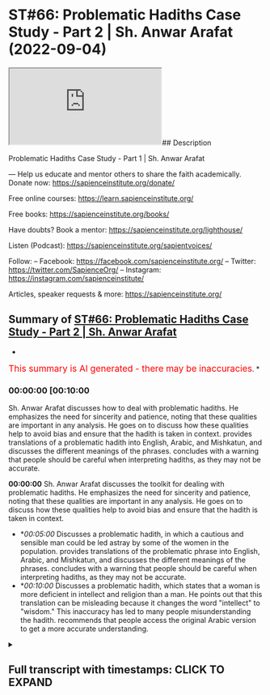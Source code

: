 # ST#66: Problematic Hadiths Case Study - Part 2 | Sh. Anwar Arafat (2022-09-04)

<iframe loading='lazy' allow='autoplay' src='https://www.youtube.com/embed/eHsv5BLwGmI'></iframe>## Description

Problematic Hadiths Case Study - Part 1 | Sh. Anwar Arafat

—
Help us educate and mentor others to share the faith academically.
Donate now: https://sapienceinstitute.org/donate/ 

Free online courses: https://learn.sapienceinstitute.org/

Free books: https://sapienceinstitute.org/books/

Have doubts? Book a mentor: https://sapienceinstitute.org/lighthouse/

Listen (Podcast): https://sapienceinstitute.org/sapientvoices/

Follow:
– Facebook: https://facebook.com/sapienceinstitute.org/ 
– Twitter: https://twitter.com/SapienceOrg/ 
– Instagram: https://instagram.com/sapienceinstitute/ 

Articles, speaker requests & more: https://sapienceinstitute.org/

## Summary of [ST#66: Problematic Hadiths Case Study - Part 2 | Sh. Anwar Arafat](https://www.youtube.com/watch?v=eHsv5BLwGmI)


*

<span style="color:red; font-size:125%">This summary is AI generated - there may be inaccuracies</span>. [](/)*

### <a onclick="modifyYTiframeseektime('600')">00:00:00 [00:10:00</a>

 Sh. Anwar Arafat discusses how to deal with problematic hadiths. He emphasizes the need for sincerity and patience, noting that these qualities are important in any analysis. He goes on to discuss how these qualities help to avoid bias and ensure that the hadith is taken in context.  provides translations of a problematic hadith into English, Arabic, and Mishkatun, and discusses the different meanings of the phrases.  concludes with a warning that people should be careful when interpreting hadiths, as they may not be accurate.

**<a onclick="modifyYTiframeseektime('0')">00:00:00</a>**  Sh. Anwar Arafat discusses the toolkit for dealing with problematic hadiths. He emphasizes the need for sincerity and patience, noting that these qualities are important in any analysis. He goes on to discuss how these qualities help to avoid bias and ensure that the hadith is taken in context.
* **<a onclick="modifyYTiframeseektime('300')">00:05:00</a>* Discusses a problematic hadith, in which a cautious and sensible man could be led astray by some of the women in the population.  provides translations of the problematic phrase into English, Arabic, and Mishkatun, and discusses the different meanings of the phrases.  concludes with a warning that people should be careful when interpreting hadiths, as they may not be accurate.
* **<a onclick="modifyYTiframeseektime('600')">00:10:00</a>* Discusses a problematic hadith, which states that a woman is more deficient in intellect and religion than a man. He points out that this translation can be misleading because it changes the word "intellect" to "wisdom." This inaccuracy has led to many people misunderstanding the hadith. recommends that people access the original Arabic version to get a more accurate understanding.

<details><summary><h2>Full transcript with timestamps: CLICK TO EXPAND</h2></summary>

<a onclick="modifyYTiframeseektime('14)')">0:00:14 upon you all<\/a>
<a onclick="modifyYTiframeseektime('15)')">0:00:15 and welcome to sapient thoughts another<\/a>
<a onclick="modifyYTiframeseektime('17)')">0:00:17 episode where here we discuss theo<\/a>
<a onclick="modifyYTiframeseektime('20)')">0:00:20 philosophical issues we answer some of<\/a>
<a onclick="modifyYTiframeseektime('21)')">0:00:21 the contentions that are brought against<\/a>
<a onclick="modifyYTiframeseektime('23)')">0:00:23 islam and we offer<\/a>
<a onclick="modifyYTiframeseektime('25)')">0:00:25 hopefully a robust case for the veracity<\/a>
<a onclick="modifyYTiframeseektime('27)')">0:00:27 and beauty of islam insha'allah as a way<\/a>
<a onclick="modifyYTiframeseektime('29)')">0:00:29 of life my name is anwar arafat and<\/a>
<a onclick="modifyYTiframeseektime('32)')">0:00:32 today we are doing<\/a>
<a onclick="modifyYTiframeseektime('34)')">0:00:34 episode 2 of our case study a<\/a>
<a onclick="modifyYTiframeseektime('37)')">0:00:37 problematic hadith that seems to put<\/a>
<a onclick="modifyYTiframeseektime('39)')">0:00:39 women down or that might seem<\/a>
<a onclick="modifyYTiframeseektime('41)')">0:00:41 disrespectful or demeaning towards women<\/a>
<a onclick="modifyYTiframeseektime('43)')">0:00:43 and a person might read this come across<\/a>
<a onclick="modifyYTiframeseektime('46)')">0:00:46 it in some of the books and say hey wait<\/a>
<a onclick="modifyYTiframeseektime('47)')">0:00:47 a second this is problematic<\/a>
<a onclick="modifyYTiframeseektime('50)')">0:00:50 so how do we deal with this well as we<\/a>
<a onclick="modifyYTiframeseektime('52)')">0:00:52 demonstrated the hadith of course it's a<\/a>
<a onclick="modifyYTiframeseektime('54)')">0:00:54 little longer<\/a>
<a onclick="modifyYTiframeseektime('56)')">0:00:56 if you haven't listened to the hadith<\/a>
<a onclick="modifyYTiframeseektime('57)')">0:00:57 you can go back to that first episode um<\/a>
<a onclick="modifyYTiframeseektime('59)')">0:00:59 in this episode we will apply our hadith<\/a>
<a onclick="modifyYTiframeseektime('62)')">0:01:02 toolkit as we shared it where we we have<\/a>
<a onclick="modifyYTiframeseektime('65)')">0:01:05 10 tools so for this episode we're going<\/a>
<a onclick="modifyYTiframeseektime('67)')">0:01:07 to go actually through the first five<\/a>
<a onclick="modifyYTiframeseektime('70)')">0:01:10 in applying them to this specific hadith<\/a>
<a onclick="modifyYTiframeseektime('73)')">0:01:13 in sha allah ta'ala<\/a>
<a onclick="modifyYTiframeseektime('74)')">0:01:14 tool number one<\/a>
<a onclick="modifyYTiframeseektime('76)')">0:01:16 is sincerity and remember we said this<\/a>
<a onclick="modifyYTiframeseektime('78)')">0:01:18 is sincerity towards the material<\/a>
<a onclick="modifyYTiframeseektime('81)')">0:01:21 sincerity towards whatever goal it is<\/a>
<a onclick="modifyYTiframeseektime('83)')">0:01:23 sincerity towards your own biases<\/a>
<a onclick="modifyYTiframeseektime('86)')">0:01:26 and obviously as muslims first and<\/a>
<a onclick="modifyYTiframeseektime('88)')">0:01:28 foremost sincerity towards god allah<\/a>
<a onclick="modifyYTiframeseektime('90)')">0:01:30 subhanahu ta'ala<\/a>
<a onclick="modifyYTiframeseektime('92)')">0:01:32 sincerity towards the corpus<\/a>
<a onclick="modifyYTiframeseektime('94)')">0:01:34 means that<\/a>
<a onclick="modifyYTiframeseektime('97)')">0:01:37 when i read a hadith i don't take it by<\/a>
<a onclick="modifyYTiframeseektime('100)')">0:01:40 itself i understand that as part of an<\/a>
<a onclick="modifyYTiframeseektime('102)')">0:01:42 entire corpus a person easily can seize<\/a>
<a onclick="modifyYTiframeseektime('105)')">0:01:45 on one hadith and take it out of context<\/a>
<a onclick="modifyYTiframeseektime('109)')">0:01:49 and show hey look muslims say one two<\/a>
<a onclick="modifyYTiframeseektime('111)')">0:01:51 and three<\/a>
<a onclick="modifyYTiframeseektime('112)')">0:01:52 i can do this to almost any book i can<\/a>
<a onclick="modifyYTiframeseektime('114)')">0:01:54 do this to almost any religion<\/a>
<a onclick="modifyYTiframeseektime('115)')">0:01:55 um not only is it<\/a>
<a onclick="modifyYTiframeseektime('118)')">0:01:58 unwise it's unjust right we're not being<\/a>
<a onclick="modifyYTiframeseektime('121)')">0:02:01 fair to the material not being fair to<\/a>
<a onclick="modifyYTiframeseektime('122)')">0:02:02 anything if i am muslim and i come<\/a>
<a onclick="modifyYTiframeseektime('125)')">0:02:05 across a problematic hadith i have a<\/a>
<a onclick="modifyYTiframeseektime('127)')">0:02:07 bias if i'm not muslim i also have a<\/a>
<a onclick="modifyYTiframeseektime('130)')">0:02:10 bias if i'm an academic<\/a>
<a onclick="modifyYTiframeseektime('132)')">0:02:12 i have a bias there as well what are<\/a>
<a onclick="modifyYTiframeseektime('135)')">0:02:15 some of these biases if i'm muslim and i<\/a>
<a onclick="modifyYTiframeseektime('137)')">0:02:17 read a problematic hadith that seems to<\/a>
<a onclick="modifyYTiframeseektime('138)')">0:02:18 put women down<\/a>
<a onclick="modifyYTiframeseektime('140)')">0:02:20 my sincerity to my paradigm is that wait<\/a>
<a onclick="modifyYTiframeseektime('142)')">0:02:22 a second i know that the prophet sallam<\/a>
<a onclick="modifyYTiframeseektime('144)')">0:02:24 doesn't put women down in fact there are<\/a>
<a onclick="modifyYTiframeseektime('145)')">0:02:25 so many hadith in which he praises women<\/a>
<a onclick="modifyYTiframeseektime('148)')">0:02:28 right he thanks them he's appreciative<\/a>
<a onclick="modifyYTiframeseektime('150)')">0:02:30 he's respecting he's accommodating he's<\/a>
<a onclick="modifyYTiframeseektime('152)')">0:02:32 doing all these things in fact arguably<\/a>
<a onclick="modifyYTiframeseektime('154)')">0:02:34 no one throughout human history has done<\/a>
<a onclick="modifyYTiframeseektime('156)')">0:02:36 more<\/a>
<a onclick="modifyYTiframeseektime('157)')">0:02:37 for women giving them rights etc then<\/a>
<a onclick="modifyYTiframeseektime('160)')">0:02:40 somebody like the prophet saws<\/a>
<a onclick="modifyYTiframeseektime('162)')">0:02:42 especially 1400 years ago when nobody<\/a>
<a onclick="modifyYTiframeseektime('164)')">0:02:44 was doing anything for one whatsoever so<\/a>
<a onclick="modifyYTiframeseektime('166)')">0:02:46 i know that wait a second if i'm reading<\/a>
<a onclick="modifyYTiframeseektime('168)')">0:02:48 this in a way that it could be putting<\/a>
<a onclick="modifyYTiframeseektime('170)')">0:02:50 women down i know this goes against what<\/a>
<a onclick="modifyYTiframeseektime('171)')">0:02:51 i already understand from my paradigm<\/a>
<a onclick="modifyYTiframeseektime('174)')">0:02:54 because i am muslim and i am aware of<\/a>
<a onclick="modifyYTiframeseektime('176)')">0:02:56 all these things<\/a>
<a onclick="modifyYTiframeseektime('177)')">0:02:57 if i am an islamophobe<\/a>
<a onclick="modifyYTiframeseektime('179)')">0:02:59 i already have my bias i'm going to<\/a>
<a onclick="modifyYTiframeseektime('180)')">0:03:00 seize upon something like this and i'm<\/a>
<a onclick="modifyYTiframeseektime('183)')">0:03:03 going to be like hey oh this is more<\/a>
<a onclick="modifyYTiframeseektime('184)')">0:03:04 fuel to my fire but if i'm an academic i<\/a>
<a onclick="modifyYTiframeseektime('188)')">0:03:08 know that i have to take everything<\/a>
<a onclick="modifyYTiframeseektime('190)')">0:03:10 within its context that means i look at<\/a>
<a onclick="modifyYTiframeseektime('192)')">0:03:12 it i analyze it i don't just take<\/a>
<a onclick="modifyYTiframeseektime('195)')">0:03:15 something and run with it without<\/a>
<a onclick="modifyYTiframeseektime('196)')">0:03:16 actually analyzing it correctly this is<\/a>
<a onclick="modifyYTiframeseektime('198)')">0:03:18 why the toolkit is so important for us<\/a>
<a onclick="modifyYTiframeseektime('200)')">0:03:20 and i believe that this toolkit will be<\/a>
<a onclick="modifyYTiframeseektime('201)')">0:03:21 helpful whether you're a muslim or<\/a>
<a onclick="modifyYTiframeseektime('203)')">0:03:23 you're not muslim meaning<\/a>
<a onclick="modifyYTiframeseektime('205)')">0:03:25 how can we actually look at something<\/a>
<a onclick="modifyYTiframeseektime('206)')">0:03:26 like this did the prophet saw salaam<\/a>
<a onclick="modifyYTiframeseektime('208)')">0:03:28 really mean to say that women are less<\/a>
<a onclick="modifyYTiframeseektime('211)')">0:03:31 than men in terms of their religion or<\/a>
<a onclick="modifyYTiframeseektime('213)')">0:03:33 in terms of their intellect<\/a>
<a onclick="modifyYTiframeseektime('216)')">0:03:36 let's analyze this let's test this just<\/a>
<a onclick="modifyYTiframeseektime('218)')">0:03:38 because we have one hadith that seems to<\/a>
<a onclick="modifyYTiframeseektime('220)')">0:03:40 insinuate this is this actually the case<\/a>
<a onclick="modifyYTiframeseektime('222)')">0:03:42 if i'm an academic if i'm actually being<\/a>
<a onclick="modifyYTiframeseektime('224)')">0:03:44 honest this is why sincerity is so<\/a>
<a onclick="modifyYTiframeseektime('226)')">0:03:46 important that it makes us aware of our<\/a>
<a onclick="modifyYTiframeseektime('228)')">0:03:48 own biases and it makes us aware of what<\/a>
<a onclick="modifyYTiframeseektime('230)')">0:03:50 it is that we're actually reading so my<\/a>
<a onclick="modifyYTiframeseektime('232)')">0:03:52 bias as a muslim is that i know that the<\/a>
<a onclick="modifyYTiframeseektime('234)')">0:03:54 prophet sallam respects him so why would<\/a>
<a onclick="modifyYTiframeseektime('236)')">0:03:56 he say this and by the way this bias<\/a>
<a onclick="modifyYTiframeseektime('239)')">0:03:59 informs how we actually read the hadith<\/a>
<a onclick="modifyYTiframeseektime('242)')">0:04:02 and we'll get into it when we do the<\/a>
<a onclick="modifyYTiframeseektime('243)')">0:04:03 reread at the very end we'll go into<\/a>
<a onclick="modifyYTiframeseektime('246)')">0:04:06 why did the prophet say this<\/a>
<a onclick="modifyYTiframeseektime('248)')">0:04:08 what did it mean<\/a>
<a onclick="modifyYTiframeseektime('250)')">0:04:10 and this is why sincerity is very<\/a>
<a onclick="modifyYTiframeseektime('252)')">0:04:12 important so this is applying tool<\/a>
<a onclick="modifyYTiframeseektime('254)')">0:04:14 number one<\/a>
<a onclick="modifyYTiframeseektime('256)')">0:04:16 tool number two<\/a>
<a onclick="modifyYTiframeseektime('259)')">0:04:19 tool number two<\/a>
<a onclick="modifyYTiframeseektime('260)')">0:04:20 is<\/a>
<a onclick="modifyYTiframeseektime('261)')">0:04:21 patience<\/a>
<a onclick="modifyYTiframeseektime('264)')">0:04:24 now what does patience mean here<\/a>
<a onclick="modifyYTiframeseektime('268)')">0:04:28 patience of course is in contrast to i<\/a>
<a onclick="modifyYTiframeseektime('270)')">0:04:30 want an answer now we want everything<\/a>
<a onclick="modifyYTiframeseektime('273)')">0:04:33 instantaneous<\/a>
<a onclick="modifyYTiframeseektime('275)')">0:04:35 um i read it<\/a>
<a onclick="modifyYTiframeseektime('277)')">0:04:37 and i want to run with it<\/a>
<a onclick="modifyYTiframeseektime('279)')">0:04:39 a lot of times people will come and<\/a>
<a onclick="modifyYTiframeseektime('280)')">0:04:40 they'll say<\/a>
<a onclick="modifyYTiframeseektime('283)')">0:04:43 what does islam say about women<\/a>
<a onclick="modifyYTiframeseektime('286)')">0:04:46 okay what does islam say about women are<\/a>
<a onclick="modifyYTiframeseektime('289)')">0:04:49 deficient in their intellect and<\/a>
<a onclick="modifyYTiframeseektime('291)')">0:04:51 and<\/a>
<a onclick="modifyYTiframeseektime('292)')">0:04:52 religion<\/a>
<a onclick="modifyYTiframeseektime('294)')">0:04:54 the thing is this is an incorrect<\/a>
<a onclick="modifyYTiframeseektime('295)')">0:04:55 question<\/a>
<a onclick="modifyYTiframeseektime('296)')">0:04:56 what does islam say<\/a>
<a onclick="modifyYTiframeseektime('300)')">0:05:00 is<\/a>
<a onclick="modifyYTiframeseektime('301)')">0:05:01 a problematic question we can look at<\/a>
<a onclick="modifyYTiframeseektime('303)')">0:05:03 what does the quran say what does the<\/a>
<a onclick="modifyYTiframeseektime('305)')">0:05:05 hadith say what do some scholars say but<\/a>
<a onclick="modifyYTiframeseektime('308)')">0:05:08 islam has a huge concept is such a big<\/a>
<a onclick="modifyYTiframeseektime('311)')">0:05:11 thing that islam<\/a>
<a onclick="modifyYTiframeseektime('313)')">0:05:13 is represented through a lot of these<\/a>
<a onclick="modifyYTiframeseektime('316)')">0:05:16 different avenues but there's<\/a>
<a onclick="modifyYTiframeseektime('319)')">0:05:19 it's not that there's one there's not<\/a>
<a onclick="modifyYTiframeseektime('320)')">0:05:20 one islam<\/a>
<a onclick="modifyYTiframeseektime('322)')">0:05:22 but that the question itself is<\/a>
<a onclick="modifyYTiframeseektime('324)')">0:05:24 inherently wrong this is how for example<\/a>
<a onclick="modifyYTiframeseektime('326)')">0:05:26 the khawarij<\/a>
<a onclick="modifyYTiframeseektime('328)')">0:05:28 the kharajits when they came to alibi<\/a>
<a onclick="modifyYTiframeseektime('332)')">0:05:32 and they said we want the quran to rule<\/a>
<a onclick="modifyYTiframeseektime('335)')">0:05:35 between us<\/a>
<a onclick="modifyYTiframeseektime('337)')">0:05:37 right and so he brought or i think in<\/a>
<a onclick="modifyYTiframeseektime('339)')">0:05:39 this generation it was<\/a>
<a onclick="modifyYTiframeseektime('341)')">0:05:41 he brings a mushaf and he puts it in<\/a>
<a onclick="modifyYTiframeseektime('343)')">0:05:43 between them and he says quran rule<\/a>
<a onclick="modifyYTiframeseektime('346)')">0:05:46 between us<\/a>
<a onclick="modifyYTiframeseektime('348)')">0:05:48 and everybody looks at him like he's<\/a>
<a onclick="modifyYTiframeseektime('349)')">0:05:49 crazy<\/a>
<a onclick="modifyYTiframeseektime('350)')">0:05:50 what they said this is a book it doesn't<\/a>
<a onclick="modifyYTiframeseektime('352)')">0:05:52 speak he said that's what you asked<\/a>
<a onclick="modifyYTiframeseektime('354)')">0:05:54 though<\/a>
<a onclick="modifyYTiframeseektime('356)')">0:05:56 you asked for the quran to rule but the<\/a>
<a onclick="modifyYTiframeseektime('358)')">0:05:58 thing is the quran is always read<\/a>
<a onclick="modifyYTiframeseektime('361)')">0:06:01 through a human being meaning there's an<\/a>
<a onclick="modifyYTiframeseektime('362)')">0:06:02 interpretation happening always<\/a>
<a onclick="modifyYTiframeseektime('365)')">0:06:05 right whether we like it or not now i<\/a>
<a onclick="modifyYTiframeseektime('366)')">0:06:06 can interpret it according to what i<\/a>
<a onclick="modifyYTiframeseektime('368)')">0:06:08 know the prophet saws said i know what<\/a>
<a onclick="modifyYTiframeseektime('369)')">0:06:09 some of the companions said etc which is<\/a>
<a onclick="modifyYTiframeseektime('371)')">0:06:11 what we do all the time<\/a>
<a onclick="modifyYTiframeseektime('373)')">0:06:13 but we're reading it through an<\/a>
<a onclick="modifyYTiframeseektime('374)')">0:06:14 interpretation i saw something wonderful<\/a>
<a onclick="modifyYTiframeseektime('377)')">0:06:17 where there was a lady who came to a<\/a>
<a onclick="modifyYTiframeseektime('378)')">0:06:18 scholar<\/a>
<a onclick="modifyYTiframeseektime('380)')">0:06:20 and she said what is the what is the<\/a>
<a onclick="modifyYTiframeseektime('382)')">0:06:22 ruling in my case i think it was an<\/a>
<a onclick="modifyYTiframeseektime('383)')">0:06:23 issue of divorce<\/a>
<a onclick="modifyYTiframeseektime('385)')">0:06:25 right on a certain ayah<\/a>
<a onclick="modifyYTiframeseektime('388)')">0:06:28 and so the scholar told her well i can<\/a>
<a onclick="modifyYTiframeseektime('390)')">0:06:30 tell you what<\/a>
<a onclick="modifyYTiframeseektime('392)')">0:06:32 allah says or i can tell you what the<\/a>
<a onclick="modifyYTiframeseektime('393)')">0:06:33 quran and sunnah says<\/a>
<a onclick="modifyYTiframeseektime('396)')">0:06:36 she says no tell me what is says and the<\/a>
<a onclick="modifyYTiframeseektime('399)')">0:06:39 man got upset he's like what i am<\/a>
<a onclick="modifyYTiframeseektime('401)')">0:06:41 telling you that i have the quran and<\/a>
<a onclick="modifyYTiframeseektime('403)')">0:06:43 sunnah and you're telling me shafer she<\/a>
<a onclick="modifyYTiframeseektime('405)')">0:06:45 says no<\/a>
<a onclick="modifyYTiframeseektime('406)')">0:06:46 what you're going to tell me is your<\/a>
<a onclick="modifyYTiframeseektime('408)')">0:06:48 interpretation of the quran and sunnah<\/a>
<a onclick="modifyYTiframeseektime('410)')">0:06:50 and when you quote michelle it's his<\/a>
<a onclick="modifyYTiframeseektime('412)')">0:06:52 interpretation of the quran and sunnah<\/a>
<a onclick="modifyYTiframeseektime('414)')">0:06:54 both of you guys are interpreting<\/a>
<a onclick="modifyYTiframeseektime('416)')">0:06:56 as he says i trust his interpretation<\/a>
<a onclick="modifyYTiframeseektime('418)')">0:06:58 over yours<\/a>
<a onclick="modifyYTiframeseektime('420)')">0:07:00 he's a big imam i don't know who you are<\/a>
<a onclick="modifyYTiframeseektime('422)')">0:07:02 basically she's saying<\/a>
<a onclick="modifyYTiframeseektime('423)')">0:07:03 and that's interesting thing because we<\/a>
<a onclick="modifyYTiframeseektime('425)')">0:07:05 have to realize that it's always taken<\/a>
<a onclick="modifyYTiframeseektime('426)')">0:07:06 through that lens so we have to have<\/a>
<a onclick="modifyYTiframeseektime('427)')">0:07:07 patience when it comes to we want<\/a>
<a onclick="modifyYTiframeseektime('429)')">0:07:09 instantaneous answers we want to know<\/a>
<a onclick="modifyYTiframeseektime('431)')">0:07:11 what does islam say about women that's a<\/a>
<a onclick="modifyYTiframeseektime('433)')">0:07:13 big question<\/a>
<a onclick="modifyYTiframeseektime('434)')">0:07:14 right let's look at what are some of the<\/a>
<a onclick="modifyYTiframeseektime('436)')">0:07:16 verses say what are some of the how do<\/a>
<a onclick="modifyYTiframeseektime('437)')">0:07:17 you say what do some of the scholars say<\/a>
<a onclick="modifyYTiframeseektime('438)')">0:07:18 etc so patience when applying this<\/a>
<a onclick="modifyYTiframeseektime('440)')">0:07:20 toolkit we can't automatically just<\/a>
<a onclick="modifyYTiframeseektime('443)')">0:07:23 write off something because we don't<\/a>
<a onclick="modifyYTiframeseektime('445)')">0:07:25 like it or don't agree with it from the<\/a>
<a onclick="modifyYTiframeseektime('447)')">0:07:27 outset there might be something going on<\/a>
<a onclick="modifyYTiframeseektime('449)')">0:07:29 and in fact in this case there is<\/a>
<a onclick="modifyYTiframeseektime('450)')">0:07:30 something else going on<\/a>
<a onclick="modifyYTiframeseektime('452)')">0:07:32 so that's tool number two<\/a>
<a onclick="modifyYTiframeseektime('454)')">0:07:34 tool number three is to talk to someone<\/a>
<a onclick="modifyYTiframeseektime('457)')">0:07:37 of knowledge<\/a>
<a onclick="modifyYTiframeseektime('458)')">0:07:38 and in this case i would encourage<\/a>
<a onclick="modifyYTiframeseektime('460)')">0:07:40 anybody if you come across a problematic<\/a>
<a onclick="modifyYTiframeseektime('462)')">0:07:42 hadith one of the best ways to overcome<\/a>
<a onclick="modifyYTiframeseektime('464)')">0:07:44 it is to ask somebody of knowledge and<\/a>
<a onclick="modifyYTiframeseektime('466)')">0:07:46 in this case we did we consulted many<\/a>
<a onclick="modifyYTiframeseektime('467)')">0:07:47 scholars they offered their<\/a>
<a onclick="modifyYTiframeseektime('468)')">0:07:48 interpretations and their takes which<\/a>
<a onclick="modifyYTiframeseektime('470)')">0:07:50 was great and we'll share them inshallah<\/a>
<a onclick="modifyYTiframeseektime('472)')">0:07:52 at the end<\/a>
<a onclick="modifyYTiframeseektime('473)')">0:07:53 of this whole scenario so we already did<\/a>
<a onclick="modifyYTiframeseektime('475)')">0:07:55 that but we don't want to get ahead of<\/a>
<a onclick="modifyYTiframeseektime('476)')">0:07:56 the gun here tool number four knowledge<\/a>
<a onclick="modifyYTiframeseektime('479)')">0:07:59 of arabic<\/a>
<a onclick="modifyYTiframeseektime('481)')">0:08:01 we said knowledge of the prophetic<\/a>
<a onclick="modifyYTiframeseektime('483)')">0:08:03 language in this case it would save the<\/a>
<a onclick="modifyYTiframeseektime('485)')">0:08:05 person so much headache because as i<\/a>
<a onclick="modifyYTiframeseektime('487)')">0:08:07 said the translation is outright<\/a>
<a onclick="modifyYTiframeseektime('489)')">0:08:09 incorrect so let's pause and go back to<\/a>
<a onclick="modifyYTiframeseektime('492)')">0:08:12 the translation inshaallah<\/a>
<a onclick="modifyYTiframeseektime('494)')">0:08:14 the translation of the problematic so<\/a>
<a onclick="modifyYTiframeseektime('496)')">0:08:16 we're only going to go over the<\/a>
<a onclick="modifyYTiframeseektime('497)')">0:08:17 problematic or one of the problematic<\/a>
<a onclick="modifyYTiframeseektime('499)')">0:08:19 um phrases is where he says<\/a>
<a onclick="modifyYTiframeseektime('503)')">0:08:23 in arabic<\/a>
<a onclick="modifyYTiframeseektime('512)')">0:08:32 now it was incorrectly translated as i<\/a>
<a onclick="modifyYTiframeseektime('515)')">0:08:35 have not seen anyone more deficient in<\/a>
<a onclick="modifyYTiframeseektime('516)')">0:08:36 intelligence i'm sorry i have not seen<\/a>
<a onclick="modifyYTiframeseektime('518)')">0:08:38 anyone more deficient in intelligence<\/a>
<a onclick="modifyYTiframeseektime('521)')">0:08:41 and religion than you<\/a>
<a onclick="modifyYTiframeseektime('523)')">0:08:43 so this is sentence number one and then<\/a>
<a onclick="modifyYTiframeseektime('525)')">0:08:45 sentence number two he says a cautious<\/a>
<a onclick="modifyYTiframeseektime('526)')">0:08:46 sensible man could be led astray by some<\/a>
<a onclick="modifyYTiframeseektime('528)')">0:08:48 of you now it's right off the bat in<\/a>
<a onclick="modifyYTiframeseektime('531)')">0:08:51 arabic it was one complete sentence and<\/a>
<a onclick="modifyYTiframeseektime('533)')">0:08:53 in english they translated it into two<\/a>
<a onclick="modifyYTiframeseektime('535)')">0:08:55 which caused a big problem<\/a>
<a onclick="modifyYTiframeseektime('537)')">0:08:57 meaning it's as a statement and not as a<\/a>
<a onclick="modifyYTiframeseektime('539)')">0:08:59 thing let's look at another translation<\/a>
<a onclick="modifyYTiframeseektime('541)')">0:09:01 this is the translation of mishkatun<\/a>
<a onclick="modifyYTiframeseektime('543)')">0:09:03 that appears for us in the english<\/a>
<a onclick="modifyYTiframeseektime('546)')">0:09:06 translation and what did he<\/a>
<a onclick="modifyYTiframeseektime('548)')">0:09:08 that same phrase how was it translated<\/a>
<a onclick="modifyYTiframeseektime('550)')">0:09:10 here<\/a>
<a onclick="modifyYTiframeseektime('551)')">0:09:11 he said<\/a>
<a onclick="modifyYTiframeseektime('552)')">0:09:12 so look at how different the translation<\/a>
<a onclick="modifyYTiframeseektime('554)')">0:09:14 is among women who are deficient in<\/a>
<a onclick="modifyYTiframeseektime('557)')">0:09:17 intelligence and religion i have not<\/a>
<a onclick="modifyYTiframeseektime('560)')">0:09:20 seen anyone more able to remove the<\/a>
<a onclick="modifyYTiframeseektime('561)')">0:09:21 understanding of a prude man than one of<\/a>
<a onclick="modifyYTiframeseektime('564)')">0:09:24 you<\/a>
<a onclick="modifyYTiframeseektime('565)')">0:09:25 this is a completely different meaning<\/a>
<a onclick="modifyYTiframeseektime('568)')">0:09:28 okay let me repeat this again he says<\/a>
<a onclick="modifyYTiframeseektime('570)')">0:09:30 among women who are deficient in<\/a>
<a onclick="modifyYTiframeseektime('573)')">0:09:33 intelligence and religion i have not<\/a>
<a onclick="modifyYTiframeseektime('574)')">0:09:34 seen anyone more able to remove the<\/a>
<a onclick="modifyYTiframeseektime('577)')">0:09:37 understanding of a prudent man than one<\/a>
<a onclick="modifyYTiframeseektime('579)')">0:09:39 of you<\/a>
<a onclick="modifyYTiframeseektime('580)')">0:09:40 meaning this is sarcasm<\/a>
<a onclick="modifyYTiframeseektime('582)')">0:09:42 here he's being sarcastic in that other<\/a>
<a onclick="modifyYTiframeseektime('585)')">0:09:45 translation he's stating facts<\/a>
<a onclick="modifyYTiframeseektime('588)')">0:09:48 huge difference between sarcasm and<\/a>
<a onclick="modifyYTiframeseektime('591)')">0:09:51 facts and by the way a person might ask<\/a>
<a onclick="modifyYTiframeseektime('592)')">0:09:52 wait was the prophet ever like um<\/a>
<a onclick="modifyYTiframeseektime('596)')">0:09:56 sarcastic or ever he was mentioning it<\/a>
<a onclick="modifyYTiframeseektime('598)')">0:09:58 here trying to highlight the irony<\/a>
<a onclick="modifyYTiframeseektime('602)')">0:10:02 that despite women being deficient<\/a>
<a onclick="modifyYTiframeseektime('605)')">0:10:05 supposedly being deficient in their<\/a>
<a onclick="modifyYTiframeseektime('607)')">0:10:07 intellect and in the religion they can<\/a>
<a onclick="modifyYTiframeseektime('609)')">0:10:09 lead<\/a>
<a onclick="modifyYTiframeseektime('610)')">0:10:10 a wise and intelligent man astray<\/a>
<a onclick="modifyYTiframeseektime('615)')">0:10:15 so he's saying maybe they're not so<\/a>
<a onclick="modifyYTiframeseektime('617)')">0:10:17 deficient if they can lead somebody<\/a>
<a onclick="modifyYTiframeseektime('619)')">0:10:19 who's<\/a>
<a onclick="modifyYTiframeseektime('619)')">0:10:19 more intelligent than them how can they<\/a>
<a onclick="modifyYTiframeseektime('622)')">0:10:22 lead them astray<\/a>
<a onclick="modifyYTiframeseektime('624)')">0:10:24 so that's that's uh something that will<\/a>
<a onclick="modifyYTiframeseektime('626)')">0:10:26 give light inshallah to what is actually<\/a>
<a onclick="modifyYTiframeseektime('628)')">0:10:28 going on here's another translation this<\/a>
<a onclick="modifyYTiframeseektime('630)')">0:10:30 translation i thought this is the<\/a>
<a onclick="modifyYTiframeseektime('631)')">0:10:31 translation of sunan of numaja<\/a>
<a onclick="modifyYTiframeseektime('635)')">0:10:35 and this is narrated by<\/a>
<a onclick="modifyYTiframeseektime('637)')">0:10:37 omar but the same thing it doesn't<\/a>
<a onclick="modifyYTiframeseektime('638)')">0:10:38 mention the first part about the khutba<\/a>
<a onclick="modifyYTiframeseektime('640)')">0:10:40 but it just talks about how he comes to<\/a>
<a onclick="modifyYTiframeseektime('643)')">0:10:43 the women<\/a>
<a onclick="modifyYTiframeseektime('644)')">0:10:44 and then he tells him this is what he<\/a>
<a onclick="modifyYTiframeseektime('646)')">0:10:46 says i have never seen anyone<\/a>
<a onclick="modifyYTiframeseektime('649)')">0:10:49 lacking in discernment and religion more<\/a>
<a onclick="modifyYTiframeseektime('651)')">0:10:51 overwhelming to a man of wisdom than you<\/a>
<a onclick="modifyYTiframeseektime('655)')">0:10:55 very simple straightforward this is the<\/a>
<a onclick="modifyYTiframeseektime('656)')">0:10:56 translation of the same now in arabic<\/a>
<a onclick="modifyYTiframeseektime('658)')">0:10:58 they're all the same<\/a>
<a onclick="modifyYTiframeseektime('660)')">0:11:00 men<\/a>
<a onclick="modifyYTiframeseektime('663)')">0:11:03 very good<\/a>
<a onclick="modifyYTiframeseektime('664)')">0:11:04 so here they translated it as<\/a>
<a onclick="modifyYTiframeseektime('667)')">0:11:07 i have never seen anyone<\/a>
<a onclick="modifyYTiframeseektime('669)')">0:11:09 lacking in discernment instead of<\/a>
<a onclick="modifyYTiframeseektime('671)')">0:11:11 intellect he uses the word discernment<\/a>
<a onclick="modifyYTiframeseektime('673)')">0:11:13 here and religion more overwhelming to a<\/a>
<a onclick="modifyYTiframeseektime('675)')">0:11:15 man of wisdom than you<\/a>
<a onclick="modifyYTiframeseektime('678)')">0:11:18 meaning you're able to over overwhelm a<\/a>
<a onclick="modifyYTiframeseektime('680)')">0:11:20 wise man despite<\/a>
<a onclick="modifyYTiframeseektime('683)')">0:11:23 that deficiency obviously he's saying<\/a>
<a onclick="modifyYTiframeseektime('685)')">0:11:25 that it's technically or in reality it's<\/a>
<a onclick="modifyYTiframeseektime('687)')">0:11:27 not a deficiency even though technically<\/a>
<a onclick="modifyYTiframeseektime('690)')">0:11:30 there is a deficiency and we'll talk<\/a>
<a onclick="modifyYTiframeseektime('691)')">0:11:31 about what it means actually by this so<\/a>
<a onclick="modifyYTiframeseektime('693)')">0:11:33 as you can see translation makes a huge<\/a>
<a onclick="modifyYTiframeseektime('695)')">0:11:35 difference and in some of these like i<\/a>
<a onclick="modifyYTiframeseektime('697)')">0:11:37 said the one of<\/a>
<a onclick="modifyYTiframeseektime('699)')">0:11:39 unfortunately is completely wrong in<\/a>
<a onclick="modifyYTiframeseektime('702)')">0:11:42 some of the other versions like we said<\/a>
<a onclick="modifyYTiframeseektime('705)')">0:11:45 um<\/a>
<a onclick="modifyYTiframeseektime('706)')">0:11:46 is okay<\/a>
<a onclick="modifyYTiframeseektime('708)')">0:11:48 the translation the typical one that's<\/a>
<a onclick="modifyYTiframeseektime('709)')">0:11:49 given<\/a>
<a onclick="modifyYTiframeseektime('710)')">0:11:50 he says<\/a>
<a onclick="modifyYTiframeseektime('711)')">0:11:51 in spite of your lacking in wisdom and<\/a>
<a onclick="modifyYTiframeseektime('714)')">0:11:54 failing in religion you are depriving<\/a>
<a onclick="modifyYTiframeseektime('716)')">0:11:56 the wisest of men of their intelligence<\/a>
<a onclick="modifyYTiframeseektime('720)')">0:12:00 okay so again irony it says in spite of<\/a>
<a onclick="modifyYTiframeseektime('723)')">0:12:03 your lacking in wisdom and failing in<\/a>
<a onclick="modifyYTiframeseektime('725)')">0:12:05 religion now failing and religion is<\/a>
<a onclick="modifyYTiframeseektime('726)')">0:12:06 completely wrong it doesn't use that<\/a>
<a onclick="modifyYTiframeseektime('728)')">0:12:08 word you are depriving the wisest of men<\/a>
<a onclick="modifyYTiframeseektime('730)')">0:12:10 of their intelligence okay<\/a>
<a onclick="modifyYTiframeseektime('732)')">0:12:12 translation matters<\/a>
<a onclick="modifyYTiframeseektime('734)')">0:12:14 and unfortunately the translations are<\/a>
<a onclick="modifyYTiframeseektime('736)')">0:12:16 out there are not perfect these are<\/a>
<a onclick="modifyYTiframeseektime('737)')">0:12:17 human endeavors<\/a>
<a onclick="modifyYTiframeseektime('738)')">0:12:18 sometimes they get it right often they<\/a>
<a onclick="modifyYTiframeseektime('740)')">0:12:20 get it wrong<\/a>
<a onclick="modifyYTiframeseektime('742)')">0:12:22 in this case that<\/a>
<a onclick="modifyYTiframeseektime('744)')">0:12:24 mistake<\/a>
<a onclick="modifyYTiframeseektime('745)')">0:12:25 has led a lot of people to have issues<\/a>
<a onclick="modifyYTiframeseektime('748)')">0:12:28 with this and i completely understand<\/a>
<a onclick="modifyYTiframeseektime('749)')">0:12:29 that and in fact i'm sympathetic and<\/a>
<a onclick="modifyYTiframeseektime('750)')">0:12:30 empathetic towards that<\/a>
<a onclick="modifyYTiframeseektime('752)')">0:12:32 um<\/a>
<a onclick="modifyYTiframeseektime('753)')">0:12:33 and this is why<\/a>
<a onclick="modifyYTiframeseektime('755)')">0:12:35 tool number four when you can access the<\/a>
<a onclick="modifyYTiframeseektime('758)')">0:12:38 original arabic it solves so many<\/a>
<a onclick="modifyYTiframeseektime('760)')">0:12:40 problems you're not reading it through<\/a>
<a onclick="modifyYTiframeseektime('761)')">0:12:41 someone else's translation someone<\/a>
<a onclick="modifyYTiframeseektime('762)')">0:12:42 else's take on the hadith you're reading<\/a>
<a onclick="modifyYTiframeseektime('764)')">0:12:44 it through<\/a>
<a onclick="modifyYTiframeseektime('765)')">0:12:45 what did the prophet saw actually say<\/a>
<a onclick="modifyYTiframeseektime('767)')">0:12:47 this is why it's so important for us to<\/a>
<a onclick="modifyYTiframeseektime('769)')">0:12:49 to kind of realize this inshallah ta'ala<\/a>
<a onclick="modifyYTiframeseektime('771)')">0:12:51 will stop here<\/a>
<a onclick="modifyYTiframeseektime('773)')">0:12:53 and we will go to the<\/a>
<a onclick="modifyYTiframeseektime('776)')">0:12:56 next tools inshallah in the next video<\/a>
<a onclick="modifyYTiframeseektime('778)')">0:12:58 we'll see you guys then assalamualaikum<\/a>
</details>